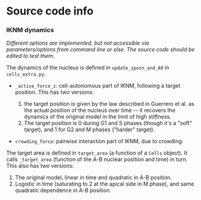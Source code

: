 # Source code info

### IKNM dynamics

*Different options are implemented, but not accessible via parameters/options from command line or else. The source code should be edited to test them.*

The dynamics of the nucleus is defined in `update_zposn_and_A0` in `cells_extra.py`.

- `_active_force_z`: cell-autonomous part of IKNM, following a target position. This has two versions:

	1. the target position is given by the law described in Guerrero et al. as the actual position of the nucleus over time -- it recovers the dynamics of the original model in the limit of high stiffness.
	2. The target position is 0 during G1 and S phases (though it's a "soft" target), and 1 for G2 and M phases ("harder" target).
- `crowding_force`: pairwise interaction part of IKNM, due to crowding.

The target area is defined in `target_area` (a function of a `Cells` object). It calls `_target_area` (function of the A-B nuclear position and time) in turn. This also has two versions:

1. The original model, linear in time and quadratic in A-B position.
2. Logistic in time (saturating to 2 at the apical side in M phase), and same quadratic dependence in A-B position.
